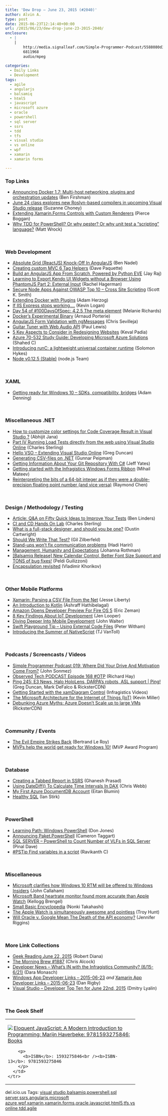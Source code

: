 ```yaml
---
title: 'Dew Drop – June 23, 2015 (#2040)'
author: Alvin A.
type: post
date: 2015-06-23T12:14:40+00:00
url: /2015/06/23/dew-drop-june-23-2015-2040/
enclosure:
  - |
    |
        http://media.signalleaf.com/Simple-Programmer-Podcast/5588080d36fd1b0300ef8b55/rss/SimpleProgrammer-019.mp3
        6811968
        audio/mpeg
        
categories:
  - Daily Links
  - Development
tags:
  - agile
  - angularjs
  - balsamiq
  - html5
  - javascript
  - microsoft azure
  - oracle
  - powershell
  - sql server
  - ssrs
  - tdd
  - tfs
  - visual studio
  - vs online
  - wpf
  - xamarin
  - xamarin forms

---
```

### <a name="top"></a>Top Links

  * <a href="http://blog.docker.com/2015/06/announcing-docker-1-7-multi-host-networking-plugins-and-orchestration-updates/" target="_blank">Announcing Docker 1.7: Multi-host networking, plugins and orchestration updates</a> (Ben Firshman)
  * <a href="http://blogs.microsoft.com/firehose/2015/06/22/june-24-class-explores-new-roslyn-based-compilers-in-upcoming-visual-studio-release/" target="_blank">June 24 class explores new Roslyn-based compilers in upcoming Visual Studio release</a> (Suzanne Choney)
  * <a href="http://blog.xamarin.com/extending-xamarin.forms-controls-with-custom-renderers/" target="_blank">Extending Xamarin.Forms Controls with Custom Renderers</a> (Pierce Boggan)
  * <a href="http://feedproxy.google.com/~r/Wrockblog/~3/syRZch-vUOc/why-tdd-for-powershell-or-why-pester-or-why-unit-test-scripting-language" target="_blank">Why TDD for PowerShell? Or why pester? Or why unit test a &#8220;scripting&#8221; language?</a> (Matt Wrock)

&nbsp;

### <a name="web"></a>Web Development

  * <a href="http://www.bennadel.com/blog/2851-absolute-grid-reactjs-knock-off-in-angularjs.htm" target="_blank">Absolute Grid (ReactJS) Knock-Off In AngularJS</a> (Ben Nadel)
  * <a href="http://www.davepaquette.com/archive/2015/06/22/creating-custom-mvc-6-tag-helpers.aspx" target="_blank">Creating custom MVC 6 Tag Helpers</a> (Dave Paquette)
  * <a href="http://code.tutsplus.com/tutorials/build-an-angularjs-app-from-scratch-powered-by-python-eve--cms-23063" target="_blank">Build an AngularJS App From Scratch, Powered by Python EVE</a> (Jay Raj)
  * <a href="http://blog.falafel.com/learning-to-export-kendo-ui-widgets-without-a-browser-using-phantomjs-part-2-external-input/" target="_blank">Learning to Export Kendo UI Widgets without a Browser Using PhantomJS Part 2: External Input</a> (Rachel Hagerman)
  * <a href="http://scottksmith.com/blog/2015/06/22/secure-node-apps-against-owasp-top-10-cross-site-scripting/" target="_blank">Secure Node Apps Against OWASP Top 10 &#8211; Cross Site Scripting</a> (Scott K. Smith)
  * <a href="http://blog.docker.com/2015/06/extending-docker-with-plugins/" target="_blank">Extending Docker with Plugins</a> (Adam Herzog)
  * <a href="http://feedproxy.google.com/~r/geekswithblogs/~3/g5oh1veN078/if-iis-express-stops-workinghellip.aspx" target="_blank">If IIS Express stops working….</a> (Kevin Logan)
  * <a href="http://melanie-richards.com/blog/day-54-of-100" target="_blank">Day 54 of #100DaysOfSpec: 4.2.5 The meta element</a> (Melanie Richards)
  * <a href="http://blog.docker.com/2015/06/experimental-binary/" target="_blank">Docker’s Experimental Binary</a> (Arnaud Porterie)
  * <a href="https://scotch.io/tutorials/angularjs-form-validation-with-ngmessages" target="_blank">AngularJS Form Validation with ngMessages</a> (Chris Sevilleja)
  * <a href="https://aerotwist.com/blog/guitar-tuner/" target="_blank">Guitar Tuner with Web Audio API</a> (Paul Lewis)
  * <a href="http://feedproxy.google.com/~r/ModernWebHQ/~3/wX2r5o3YY4c/" target="_blank">5 Key Aspects to Consider in Redesigning Websites</a> (Keval Padia)
  * <a href="http://wakeupandcode.com/azure-70-532-study-guide/" target="_blank">Azure 70-532 Study Guide: Developing Microsoft Azure Solutions</a> (Shahed C)
  * <a href="http://blog.docker.com/2015/06/runc/" target="_blank">Introducing runC: a lightweight universal container runtime</a> (Solomon Hykes)
  * <a href="http://blog.nodejs.org/2015/06/22/node-v0-12-5-stable/" target="_blank">Node v0.12.5 (Stable)</a> (node.js Team)

&nbsp;

### <a name="silverlight"></a>XAML

  * <a href="http://blogs.windows.com/buildingapps/2015/06/22/getting-ready-for-windows-10-sdks-compatibility-bridges/" target="_blank">Getting ready for Windows 10 – SDKs, compatibility, bridges</a> (Adam Denning)

&nbsp;

### <a name="dotnet"></a>Miscellaneous .NET

  * <a href="http://dailydotnettips.com/2015/06/22/how-to-customize-color-settings-for-code-coverage-result-in-visual-studio/" target="_blank">How to customize color settings for Code Coverage Result in Visual Studio ?</a> (Abhijit Jana)
  * <a href="http://blogs.msdn.com/b/charles_sterling/archive/2015/06/22/part-iv-running-load-tests-directly-from-the-web-using-visual-studio-online.aspx" target="_blank">Part IV Running Load Tests directly from the web using Visual Studio Online</a> (Charles Sterling)
  * <a href="https://channel9.msdn.com/coding4fun/blog/Hello-VSO-Extending-Visual-Studio-Online" target="_blank">Hello VSO &#8211; Extending Visual Studio Online</a> (Greg Duncan)
  * <a href="http://feedproxy.google.com/~r/gunnarpeipman/~3/Vu_oWvjZlsw/" target="_blank">Generating CSV-files on .NET</a> (Gunnar Peipman)
  * <a href="http://feedproxy.google.com/~r/SomewhatAbstract/~3/u3m0Kr-jjI8/" target="_blank">Getting Information About Your Git Repository With C#</a> (Jeff Yates)
  * <a href="http://www.infragistics.com/community/blogs/mihail_mateev/archive/2015/06/22/getting-started-with-the-infragistics-windows-forms-ribbon.aspx" target="_blank">Getting started with the Infragistics Windows Forms Ribbon</a> (Mihail Mateev)
  * <a href="http://blogs.msdn.com/b/oldnewthing/archive/2015/06/22/10623021.aspx" target="_blank">Reinterpreting the bits of a 64-bit integer as if they were a double-precision floating point number (and vice versa)</a> (Raymond Chen)

&nbsp;

### <a name="design"></a>Design / Methodology / Testing

  * <a href="http://www.infoq.com/articles/fifty-quick-ideas-test?utm_campaign=infoq_content&utm_source=infoq&utm_medium=feed&utm_term=global" target="_blank">Article: Q&A on Fifty Quick Ideas to Improve Your Tests</a> (Ben Linders)
  * <a href="http://blogs.msdn.com/b/charles_sterling/archive/2015/06/22/ci-and-cd-hands-on-lab.aspx" target="_blank">CI and CD Hands On Lab</a> (Charles Sterling)
  * <a href="http://www.webdesignerdepot.com/2015/06/what-is-a-full-stack-designer-and-should-you-be-one/" target="_blank">What is a full-stack designer, and should you be one?</a> (Dustin Cartwright)
  * <a href="http://feedproxy.google.com/~r/gilzilberfeld/~3/MoyIQyPmC5Y/should-we-write-that-test.html" target="_blank">Should We Write That Test?</a> (Gil Zilberfeld)
  * <a href="http://hadihariri.com/2015/06/23/standsup-wont-fix-communications/" target="_blank">Stand-ups won&#8217;t fix communication problems</a> (Hadi Hariri)
  * <a href="http://feedproxy.google.com/~r/ManagingProductDevelopment/~3/jxkGpNo92Vo/" target="_blank">Management, Humanity and Expectations</a> (Johanna Rothman)
  * <a href="http://feedproxy.google.com/~r/balsamiq/~3/1lkRfY_U4JQ/" target="_blank">[Balsamiq Release] New Calendar Control, Better Font Size Support and TONS of bug fixes!</a> (Peldi Guilizzoni)
  * <a href="http://enterprisecraftsmanship.com/2015/06/22/encapsulation-revisited/" target="_blank">Encapsulation revisited</a> (Vladimir Khorikov)

&nbsp;

### <a name="mobile"></a>Other Mobile Platforms

  * <a href="http://blog.falafel.com/xamarin-parsing-a-csv-file-from-the-net-2/" target="_blank">Xamarin: Parsing a CSV File From the Net</a> (Jesse Liberty)
  * <a href="http://code.tutsplus.com/tutorials/an-introduction-to-kotlin--cms-24051" target="_blank">An Introduction to Kotlin</a> (Ashraff Hathibelagal)
  * <a href="http://feedproxy.google.com/~r/ProgrammableWeb/~3/rvTLEu2vzF8/22" target="_blank">Amazon Opens Developer Preview For Fire OS 5</a> (Eric Zeman)
  * <a href="http://developer.telerik.com/featured/8-key-findings-about-iot-development/" target="_blank">8 Key Findings About IoT Development</a> (Jen Looper)
  * <a href="http://java.dzone.com/articles/diving-deeper-mobile" target="_blank">Diving Deeper Into Mobile Development</a> (John Walter)
  * <a href="http://feedproxy.google.com/~r/iosdevblog/~3/bHJZMZBLxrs/" target="_blank">Swift Playground Tip – Using External Code Files</a> (Peter Witham)
  * <a href="https://www.nativescript.org/blog/introducing-the-summer-of-nativescript" target="_blank">Introducing the Summer of NativeScript</a> (TJ VanToll)

&nbsp;

### <a name="podcasts"></a>Podcasts / Screencasts / Videos

  * <a href="http://media.signalleaf.com/Simple-Programmer-Podcast/5588080d36fd1b0300ef8b55/rss/SimpleProgrammer-019.mp3" target="_blank">Simple Programmer Podcast 019: Where Did Your Drive And Motivation Come From?</a> (John Sonmez)
  * <a href="http://www.windowsobserver.com/2015/06/22/observed-tech-podcast-episode-168-otp/" target="_blank">Observed Tech PODCAST Episode 168 #OTP</a> (Richard Hay)
  * <a href="https://channel9.msdn.com/Shows/PingShow/Ping-245-E3-News-Halo-HoloLens-DARPAs-robots-ASL-support" target="_blank">Ping 245: E3 News, Halo HoloLens, DARPA&#8217;s robots, ASL support | Ping!</a> (Greg Duncan, Mark DeFalco & RicksterCDN)
  * <a href="http://www.infragistics.com/community/blogs/ig_videos/archive/2015/06/22/getting-started-with-the-xamdiagram-control.aspx" target="_blank">Getting Started with the xamDiagram Control</a> (Infragistics Videos)
  * <a href="https://channel9.msdn.com/Events/Ignite/2015/BRK1552" target="_blank">The Microsoft Architecture for the Internet of Things (IoT)</a> (Kevin Miller)
  * <a href="https://channel9.msdn.com/Blogs/Regular-IT-Guy/Debunking-Azure-Myths-Azure-Doesnt-Scale-up-to-large-VMs" target="_blank">Debunking Azure Myths: Azure Doesn&#8217;t Scale up to large VMs</a> (RicksterCDN)

&nbsp;

### <a name="events"></a>Community / Events

  * <a href="http://weblogs.asp.net:80/bleroy/the-evil-empire-strikes-back" target="_blank">The Evil Empire Strikes Back</a> (Bertrand Le Roy)
  * <a href="http://blogs.msdn.com/b/mvpawardprogram/archive/2015/06/22/mvps-help-the-world-get-ready-for-windows-10.aspx" target="_blank">MVPs help the world get ready for Windows 10!</a> (MVP Award Program)

&nbsp;

### <a name="sql"></a>Database

  * <a href="http://feedproxy.google.com/~r/MSSQLTips-LatestSqlServerTips/~3/VHPGDKV0AF8/tip.asp" target="_blank">Creating a Tabbed Report in SSRS</a> (Ghanesh Prasad)
  * <a href="http://blog.crossjoin.co.uk/2015/06/22/using-datediff-to-calculate-time-intervals-in-dax/" target="_blank">Using DateDiff() To Calculate Time Intervals In DAX</a> (Chris Webb)
  * <a href="http://www.madeirasql.com/my-first-azure-documentdb-account/" target="_blank">My First Azure DocumentDB Account</a> (Eitan Blumin)
  * <a href="http://www.i-programmer.info/bookreviews/21-database/8716-healthy-sql.html" target="_blank">Healthy SQL</a> (Ian Stirk)

&nbsp;

### <a name="ps"></a>PowerShell

  * <a href="http://blog.pluralsight.com/learning-path-windows-powershell" target="_blank">Learning Path: Windows PowerShell</a> (Don Jones)
  * <a href="http://blog.ctaggart.com/2015/06/announcing-paketpowershell.html" target="_blank">Announcing Paket.PowerShell</a> (Cameron Taggart)
  * <a href="http://blog.sqlauthority.com/2015/06/23/sql-server-powershell-to-count-number-of-vlfs-in-sql-server/" target="_blank">SQL SERVER – PowerShell to Count Number of VLFs in SQL Server</a> (Pinal Dave)
  * <a href="http://www.powershellmagazine.com/2015/06/22/pstip-find-variables-in-a-script/" target="_blank">#PSTip Find variables in a script</a> (Ravikanth C)

&nbsp;

### <a name="misc"></a>Miscellaneous

  * <a href="http://feedproxy.google.com/~r/wmexperts/~3/uNCxlAwm_Ak/story01.htm" target="_blank">Microsoft clarifies how Windows 10 RTM will be offered to Windows Insiders</a> (John Callaham)
  * <a href="http://www.winbeta.org/news/microsoft-band-heartrate-monitor-found-more-accurate-apple-watch" target="_blank">Microsoft Band heartrate monitor found more accurate than Apple Watch</a> (Kellogg Brengel)
  * <a href="http://blogs.msdn.com/b/smallbasic/archive/2015/06/22/small-basic-encycropedia.aspx" target="_blank">Small Basic Encyclopedia</a> (Nonki Takahashi)
  * <a href="http://feedproxy.google.com/~r/TroyHunt/~3/l7h1F_M1jcg/the-apple-watch-is-simultaneously.html" target="_blank">The Apple Watch is simultaneously awesome and pointless</a> (Troy Hunt)
  * <a href="http://feedproxy.google.com/~r/ProgrammableWeb/~3/MuuaBCFj7dk/22" target="_blank">Will Oracle v. Google Mean The Death of the API economy?</a> (Jennifer Riggins)

&nbsp;

### <a name="links"></a>More Link Collections

  * <a href="http://feeds.regulargeek.com/~r/RegularGeek/~3/hLywZsQC8TE/" target="_blank">Geek Reading June 22, 2015</a> (Robert Diana)
  * <a href="http://feedproxy.google.com/~r/ReflectivePerspective/~3/8yvExNjl69o/" target="_blank">The Morning Brew #1887</a> (Chris Alcock)
  * <a href="http://www.infragistics.com/community/blogs/d-coding/archive/2015/06/22/developer-news-what-39-s-in-with-the-infragistics-community-6-15-6-21.aspx" target="_blank">Developer News &#8211; What&#8217;s IN with the Infragistics Community? (6/15-6/21)</a> (Dara Monasch)
  * <a href="http://windowsappdev.com/2015/06/windows-app-developer-links-2015-06-23/" target="_blank">Windows App Developer Links &#8211; 2015-06-23</a> _and_ <a href="http://allaboutxamarin.com/2015/06/xamarin-app-developer-links-2015-06-23/" target="_blank">Xamarin App Developer Links &#8211; 2015-06-23</a> (Dan Rigby)
  * <a href="http://www.lyalin.com/2015/06/22/visual-studio-developer-top-ten-for-june-22nd-2015/" target="_blank">Visual Studio – Developer Top Ten for June 22nd, 2015</a> (Dmitry Lyalin)

&nbsp;

### <a name="shelf"></a>The Geek Shelf

<div id="scid:7dc1bd33-94bd-46fd-a20b-0131235bcd47:1f24f98e-b393-4e32-8bc8-d44bbd031910" class="wlWriterEditableSmartContent" style="float: none; padding-bottom: 0px; padding-top: 0px; padding-left: 0px; margin: 0px; display: inline; padding-right: 0px">
  <table cellspacing="0" cellpadding="2" width="400" border="0" unselectable="on">
    <tr>
      <td valign="top" width="400">
        <p>
          <a title="Eloquent JavaScript: A Modern Introduction to Programming: Marijn Haverbeke: 9781593275846: Books" href="http://www.amazon.com/exec/obidos/ASIN/1593275846/amavin-20"><img data-recalc-dims="1" decoding="async" src="https://i0.wp.com/images.amazon.com/images/P/1593275846.01.MZZZZZZZ.jpg?w=660" border="0" align="left" style="float:left" />Eloquent JavaScript: A Modern Introduction to Programming: Marijn Haverbeke: 9781593275846: Books</a>
        </p>
        
        <p>
          <b>ISBN</b>: 1593275846<br /><b>ISBN-13</b>: 9781593275846
        </p>
      </td>
    </tr>
  </table>
</div>

<div id="scid:0767317B-992E-4b12-91E0-4F059A8CECA8:dd288772-da22-4726-9f33-7df1062cbded" class="wlWriterEditableSmartContent" style="float: none; padding-bottom: 0px; padding-top: 0px; padding-left: 0px; margin: 0px; display: inline; padding-right: 0px">
  del.icio.us Tags: <a href="http://del.icio.us/popular/visual+studio" rel="tag">visual studio</a>,<a href="http://del.icio.us/popular/balsamiq" rel="tag">balsamiq</a>,<a href="http://del.icio.us/popular/powershell" rel="tag">powershell</a>,<a href="http://del.icio.us/popular/sql+server" rel="tag">sql server</a>,<a href="http://del.icio.us/popular/ssrs" rel="tag">ssrs</a>,<a href="http://del.icio.us/popular/angularjs" rel="tag">angularjs</a>,<a href="http://del.icio.us/popular/microsoft+azure" rel="tag">microsoft azure</a>,<a href="http://del.icio.us/popular/wpf" rel="tag">wpf</a>,<a href="http://del.icio.us/popular/xamarin" rel="tag">xamarin</a>,<a href="http://del.icio.us/popular/xamarin.forms" rel="tag">xamarin.forms</a>,<a href="http://del.icio.us/popular/oracle" rel="tag">oracle</a>,<a href="http://del.icio.us/popular/javascript" rel="tag">javascript</a>,<a href="http://del.icio.us/popular/html5" rel="tag">html5</a>,<a href="http://del.icio.us/popular/tfs" rel="tag">tfs</a>,<a href="http://del.icio.us/popular/vs+online" rel="tag">vs online</a>,<a href="http://del.icio.us/popular/tdd" rel="tag">tdd</a>,<a href="http://del.icio.us/popular/agile" rel="tag">agile</a>
</div>